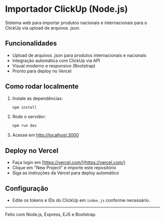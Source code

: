 # Importador ClickUp (Node.js)

Sistema web para importar produtos nacionais e internacionais para o ClickUp via upload de arquivos .json.

## Funcionalidades
- Upload de arquivos .json para produtos internacionais e nacionais
- Integração automática com ClickUp via API
- Visual moderno e responsivo (Bootstrap)
- Pronto para deploy no Vercel

## Como rodar localmente

1. Instale as dependências:
   ```bash
   npm install
   ```
2. Rode o servidor:
   ```bash
   npm run dev
   ```
3. Acesse em [http://localhost:3000](http://localhost:3000)

## Deploy no Vercel
- Faça login em [https://vercel.com/](https://vercel.com/)
- Clique em "New Project" e importe este repositório
- Siga as instruções da Vercel para deploy automático

## Configuração
- Edite os tokens e IDs do ClickUp em `index.js` conforme necessário.

---

Feito com Node.js, Express, EJS e Bootstrap.
